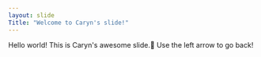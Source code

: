 ```yaml
---
layout: slide
Title: "Welcome to Caryn's slide!"
---
```

Hello world! This is Caryn's awesome slide.:tada:
Use the left arrow to go back!
